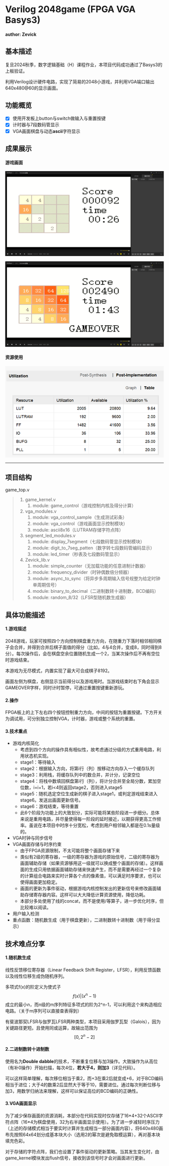 # Verilog 2048game (FPGA VGA Basys3)

#### author: Zevick

## 基本描述

复旦2024秋季，数字逻辑基础（H）课程作业，本项目代码成功通过了Basys3的上板验证。

利用Verilog设计硬件电路，实现了简易的2048小游戏，并利用VGA端口输出640x480@60的显示画面。

## 功能概览

- [x] 使用开发板上button与switch做输入与重置按键
- [x] 计时器与7段数码管显示
- [x] VGA画面棋盘与动态**ascii**字符显示

## 成果展示

#### 游戏画面

![](https://github.com/theElysia/Verilog-2048game/blob/main/pics/%E8%BF%87%E7%A8%8B.PNG)

![](https://github.com/theElysia/Verilog-2048game/blob/main/pics/%E7%BB%93%E6%9D%9F.PNG)

#### 资源使用

![](https://github.com/theElysia/Verilog-2048game/blob/main/pics/%E8%B5%84%E6%BA%90%E4%BD%BF%E7%94%A8.png)

***

## 项目结构

game_top.v

> 1. game_kernel.v
>    1.  module: game_control（游戏控制内核及得分计算）
> 2. vga_modules.v
>    1. module: vga_control_sample（生成测试彩条）
>    2. module: vga_control（游戏画面显示控制模块）
>    3. module: ascii8x16（LUTRAM存储字符点阵）
> 3. segment_led_modules.v
>    1. module: display_7segment（七段数码管显示控制模块）
>    2. module: digit_to_7seg_patten（数字转七段数码管编码显示）
>    3. module: led_timer（秒表及七段数码管显示）
> 4. Zevick_lib.v
>    1. module: simple_counter（无加载功能的任意进制计数器）
>    2. module: frequency_divider（时钟偶数倍分频器）
>    3. module: async_to_sync（将异步多周期输入信号规整为给定时钟单周期信号）
>    4. module: binary_to_decimal（二进制数转十进制数，BCD编码）
>    5. module: random_8/32（LFSR型随机数生成器）



## 具体功能描述

#### 1.游戏描述

2048游戏，玩家可按照四个方向控制棋盘重力方向，在随重力下落时相邻相同棋子会合并，并得到合并后棋子面值的得分（比如，4与4合并，变成8，同时得到8分）。每次操作后，会在棋盘空余位置随机生成一个2，当某次操作后不再有空位时游戏结束。

本游戏为无尽模式，内置实现了最大可合成棋子8192。

画面左侧为棋盘，右侧显示当前得分以及游戏用时。当游戏结束时右下角会显示GAMEOVER字样，同时计时暂停，可通过重置按键重新游玩。

#### 2.操作

FPGA板上的上下左右四个按钮控制重力方向，中间的按钮为重置按键。下方开关为调试用，可分别独立控制VGA，计时器，游戏或整个系统的重置。

#### 3.技术重点

* 游戏内核简化
  * 考虑到四个方向的操作具有相似性，故考虑通过分级的方式重用电路，利用状态机实现。
  * stage1：等待输入
  * stage2：根据输入方向，将第i行（列）按移动方向存入一个缓存队列
  * stage3：利用栈，将缓存队列中的数合并，并计分，记录空位
  * stage4：将栈中数填回棋盘第i行（列），将计分合并至全局分数，累加空位数，i=i+1，若i<4则返回stage2，否则进入stage5
  * stage5：随机选定空位生成新的棋子进入stage1，或判定游戏结束进入stage6。发送出画面更新信号。
  * stage6：游戏结束，等待重置
  * 此6个阶段为功能上的大致划分，实际可能将某些阶段进一步细分。总体来说是重用电路，并尽量使得每一阶段的延时接近，以期获得更高工作频率。虽说在本项目中时序十分宽松，考虑到用户相邻输入都是在0.1s量级的。
* VGA时钟与同步信号
* VGA画面存储与时序约束
  * 由于FPGA资源限制，不太可能将整个画面存储下来
  * 类似有2级的寄存器，一级的寄存器为游戏的原始信号，二级的寄存器为画面辅助存储（如果资源够用这一级就可以换成整个画面的存储）。这样画面的生成只用依据画面辅助存储来快速产生，而不是需要再经过一个复杂的计算组合电路来实时计算各个点的像素值，可以满足时序要求，也可以使得画面更加稳定。
  * 画面的更新为事件驱动，根据游戏内核控制发出的更新信号来修改画面辅助存储寄存器内容。这样可以大大降低计算资源使用，降低功耗。
  * 本部分多处使用了线的concat，而不是使用/等算子，进一步优化时序，但比较难以阅读。
* 用户输入检测
* 重点函数：随机数生成（用于棋盘更新），二进制数转十进制数（用于得分显示）



## 技术难点分享

#### 1.随机数生成

线性反馈移位寄存器（Linear Feedback Shift Register，LFSR），利用反馈函数以及线性位移生成伪随机序列。

多项式f(x)的阶定义为使式子
$$
f(x)|(x^n-1)
$$
成立的最小n，而n级的m序列特征多项式的阶为2^n-1，可以利用这个来构造相应电路。（关于m序列可以直接查表得到）

有斐波那契LFSR与伽罗瓦LFSR两种类型，本项目采用伽罗瓦型（Galois），因为关键路径更短。且使用同或运算，故输出范围为
$$
[0 , 2^n-2]
$$

#### 2.二进制数转十进制数

使用名为**Double dabble**的技术，不断重复位移与加3操作。大致操作为从高位（有补0操作）开始扫描，每次4位，**若大于4，则加3**（详见代码）。

可以这样简单理解，每次移位相当于乘2，而+3在乘2后就变成+6，对于BCD编码相当于进位；大于4的数乘2后显然大于等于10，需要进位。通过每次判断位移与加3，用数学归纳法来理解，这样可以保证高位的BCD编码的正确性。

#### 3.VGA画面显示

为了减少保存画面的资源消耗，本部分在代码实现时仅存储了16\*4+32个ASCII字符点阵（16\*4为棋盘使用，32为右半画面显示使用）。为了进一步减轻时序压力（上述的存储模式相当于要实时计算并生成相当一部分画面内容），将640x480画布先按照64x64划分成基本块大小（选用2的幂次是避免取模运算），再对基本块填充色彩。

对于存储的字符点阵，我们也设置了事件驱动的更新策略。当其发生变化时，由game_kernel模块发出flush信号，接收到该信号时才会对画面进行更新。

